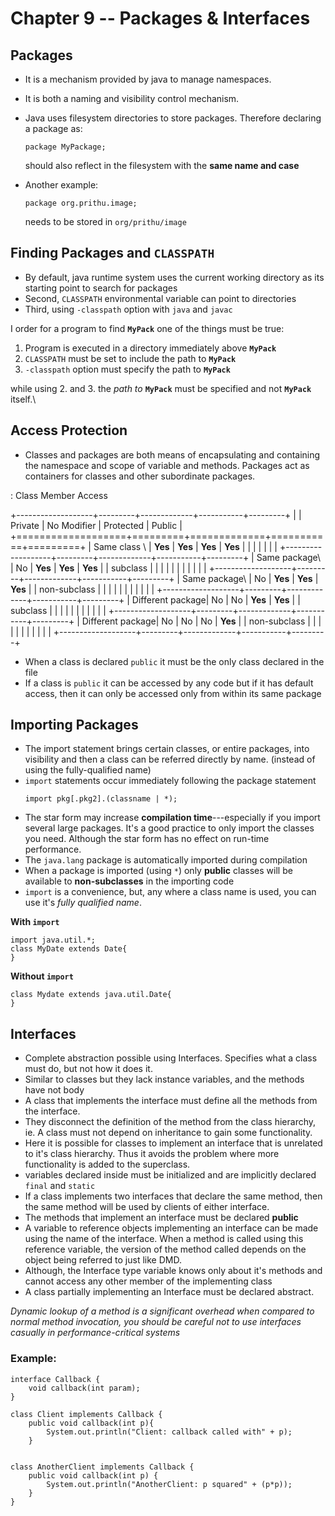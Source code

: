 # Chapter 9 -- Packages & Interfaces

## Packages
- It is a mechanism provided by java to manage namespaces.
- It is both a naming and visibility control mechanism.
- Java uses filesystem directories to store packages. Therefore declaring a 
package as:

    ```
    package MyPackage;
    ```
  should also reflect in the filesystem with the **same name and case**
- Another example:

    ```
    package org.prithu.image;
    ```
    needs to be stored in `org/prithu/image`


## Finding Packages and `CLASSPATH`
- By default, java runtime system uses the current working directory as its
starting point to search for packages
- Second, `CLASSPATH` environmental variable can point to directories
- Third, using `-classpath` option with `java` and `javac`

I order for a program to find **`MyPack`** one of the things must be true:

1. Program is executed in a directory immediately above **`MyPack`**
2. `CLASSPATH` must be set to include the path to **`MyPack`**
3. `-classpath` option must specify the path to **`MyPack`**

while using 2. and 3. the *path to* **`MyPack`** must be specified and not
**`MyPack`** itself.\

## Access Protection
- Classes and packages are both means of encapsulating and containing the 
namespace and scope of variable and methods. Packages act as containers for
classes and other subordinate packages.


: Class Member Access

+-------------------+---------+-------------+-----------+---------+
|                   | Private | No Modifier | Protected | Public  |
+===================+=========+=============+===========+=========+
| Same class \      | **Yes** | **Yes**     | **Yes**   | **Yes** |
|                   |         |             |           |         |
+-------------------+---------+-------------+-----------+---------+
| Same package\     | No      | **Yes**     | **Yes**   | **Yes** |
| subclass          |         |             |           |         |
|                   |         |             |           |         |
+-------------------+---------+-------------+-----------+---------+
| Same package\     | No      | **Yes**     | **Yes**   | **Yes** |
| non-subclass      |         |             |           |         |
|                   |         |             |           |         |
+-------------------+---------+-------------+-----------+---------+
| Different package\| No      | No          | **Yes**   | **Yes** |
| subclass          |         |             |           |         |
|                   |         |             |           |         |
+-------------------+---------+-------------+-----------+---------+
| Different package\| No      | No          | No        | **Yes** |
| non-subclass      |         |             |           |         |
|                   |         |             |           |         |
+-------------------+---------+-------------+-----------+---------+

- When a class is declared `public` it must be the only class declared in the
file
- If a class is `public` it can be accessed by any code but if it has
default
access, then it can only be accessed only from within its same package

## Importing Packages
- The import statement brings certain classes, or entire packages, into
visibility and then a class can be referred directly by name. (instead of using
the fully-qualified name)
- `import` statements occur immediately following the package statement
  ```
  import pkg[.pkg2].(classname | *);
  ```
- The star form may increase **compilation time**---especially if you
import
several large packages. It's a good practice to only import the classes
you
need. Although the star form has no effect on run-time performance.
- The `java.lang` package is automatically imported during compilation
- When a package is imported (using `*`) only **public** classes will be
available to **non-subclasses** in the importing code
- `import` is a convenience, but, any where a class name is used, you can use
it's *fully qualified name*.

**With `import`**
```
import java.util.*;
class MyDate extends Date{
}
```
**Without `import`**
```
class Mydate extends java.util.Date{
}
```

## Interfaces
- Complete abstraction possible using Interfaces. Specifies what a
class must do, but not how it does it.
- Similar to classes but they lack instance variables, and the methods have
not body
- A class that implements the interface must define all the methods from the
interface.
- They disconnect the definition of the method from the class hierarchy, ie.
A class must not depend on inheritance to gain some functionality.
- Here it is possible for classes to implement an interface that is unrelated
to it's class hierarchy. Thus it avoids the problem where more functionality
is added to the superclass.
- variables declared inside must be initialized and are implicitly declared
`final` and `static`
- If a class implements two interfaces that declare the same method, then 
the same method will be used by clients of either interface.
- The methods that implement an interface must be declared **public**
- A variable to reference objects implementing an interface can be made using
the name of the interface. When a method is called using this reference
variable, the version of the method called depends on the object being
referred to just like DMD.
- Although, the Interface type variable knows only about it's methods and
cannot access any other member of the implementing class
- A class partially implementing an Interface must be declared abstract.

*Dynamic lookup of a method is a significant overhead
when compared to normal method invocation, you should
be careful not to use interfaces casually in 
performance-critical systems*

### Example:

```
interface Callback {
    void callback(int param);
}

class Client implements Callback {
    public void callback(int p){
        System.out.println("Client: callback called with" + p);
    }


class AnotherClient implements Callback {
    public void callback(int p) {
        System.out.println("AnotherClient: p squared" + (p*p));
    }
}
```
